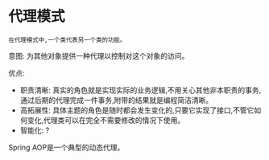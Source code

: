 # 代理模式

    在代理模式中,一个类代表另一个类的功能。
    
    
意图: 为其他对象提供一种代理以控制对这个对象的访问。

优点: 
- 职责清晰: 真实的角色就是实现实际的业务逻辑,不用关心其他非本职责的事务,通过后期的代理完成一件事务,附带的结果就是编程简洁清晰。
- 高拓展性: 具体主题的角色是随时都会发生变化的,只要它实现了接口,不管它如何变化,代理类可以在完全不需要修改的情况下使用。
- 智能化: ?

Spring AOP是一个典型的动态代理。
